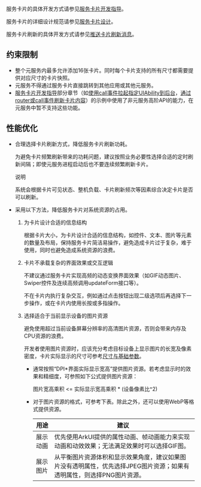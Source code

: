 服务卡片的具体开发方式请参见[服务卡片开发指导](https://developer.huawei.com/consumer/cn/doc/harmonyos-guides-V5/formkit-overview-V5)。

服务卡片的详细设计规范请参见[服务卡片设计](https://developer.huawei.com/consumer/cn/doc/design-guides-V1/service-widget-0000001093053568-V1)。

服务卡片刷新的具体开发方式请参见[推送卡片刷新消息](https://developer.huawei.com/consumer/cn/doc/harmonyos-guides-V5/push-form-update-V5)。

## 约束限制

- 整个元服务内最多允许添加16张卡片。同时每个卡片支持的所有尺寸都需要提供对应尺寸的卡片快照。
- 元服务不得通过服务卡片直接跳转到其他应用或其他元服务。
- [服务卡片开发指导](https://developer.huawei.com/consumer/cn/doc/harmonyos-guides-V5/formkit-overview-V5)部分章节（如[使用call事件拉起指定UIAbility到后台](https://developer.huawei.com/consumer/cn/doc/harmonyos-guides-V5/arkts-ui-widget-event-call-V5)，[通过router或call事件刷新卡片内容](https://developer.huawei.com/consumer/cn/doc/harmonyos-guides-V5/arkts-ui-widget-event-uiability-V5)）的示例中使用了非元服务高阶API的能力，在元服务中暂不支持这些功能。

## 性能优化

- 合理选择卡片刷新方式，降低服务卡片刷新功耗。

  为避免卡片频繁刷新带来的功耗问题，建议按照业务必要性选择合适的定时刷新间隔；即使元服务进程启动后也不要连续频繁刷新卡片。

  说明

  系统会根据卡片可见状态、整机负载、卡片刷新频次等因素综合决定卡片是否可以刷新。

- 采用以下方法，降低服务卡片对系统资源的占用。

  1. 为卡片设计合适的信息结构

     根据卡片大小，为卡片设计合适的信息结构，如控件、文本、图片等元素的数量及布局，保持服务卡片简洁易操作，避免造成卡片过于复杂，难于使用，同时也避免造成系统资源的浪费。

  2. 卡片不承载复杂的界面效果或交互逻辑

     不建议通过服务卡片实现高频的动态变换界面效果（如GIF动态图片、Swiper控件及连续高频调用updateForm接口等）。

     不在卡片内执行复杂交互，例如通过点击按钮出现二级选项后再选择下一步操作，或在卡片内使用长按或多指操作。

  3. 选择适合于当前显示设备的图片资源

     避免使用超过当前设备屏幕分辨率的高清图片资源，否则会带来内存及CPU资源的浪费。

     开发者使用图片资源时，应该充分考虑目标设备上显示图片的长宽及像素密度，卡片实际显示的尺寸可参考[尺寸与基础参数](https://developer.huawei.com/consumer/cn/doc/design-guides-V1/service-widget-design-0000001098216280-V1#section460mcpsimp)。

     - 通常按照“DPI*界面实际显示宽高”提供图片资源。若考虑显示时的效果和精细度，可参照如下公式提供图片资源：

       图片宽高乘积 <= 实际显示宽高乘积 * (设备像素比^2)

     - 对于图片资源的格式，可参考下表。除此之外，还可以使用WebP等格式提供资源。

       | 用途     | 建议                                                         |
       | -------- | ------------------------------------------------------------ |
       | 展示动画 | 优先使用ArkUI提供的属性动画、帧动画能力来实现动画和动效效果；无法满足效果时可以选择GIF图。 |
       | 展示图片 | 从平衡图片资源体积和显示效果角度，建议如果图片没有透明属性，优先选择JPEG图片资源；如果有透明属性，则选择PNG图片资源。 |